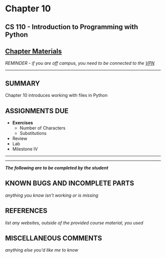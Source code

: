 # Chapter 10

## CS 110 - Introduction to Programming with Python

## [Chapter Materials](http://sm-web.cs.binghamton.edu/cs110-a0-summer-22/chapter-10)

*REMINDER - if you are off campus, you need to be connected to the [VPN](https://binghamton.service-now.com/sp?id=kb_article_view&sys_kb_id=c9cb558cdb6f8410de8df4641f9619a8)*

***

## SUMMARY

Chapter 10 introduces working with files in Python

## ASSIGNMENTS DUE

* **Exercises**
    * Number of Characters
    * Substitutions
* Review
* Lab
* Milestone IV

***
***

***The following are to be completed by the student***

## KNOWN BUGS AND INCOMPLETE PARTS

*anything you know isn't working or is missing*


## REFERENCES

*list any websites, outside of the provided course material, you used*

## MISCELLANEOUS COMMENTS

*anything else you'd like me to know*
